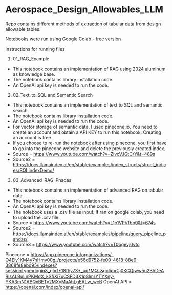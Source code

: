 # Aerospace_Design_Allowables_LLM
Repo contains different methods of extraction of tabular data from design allowable tables.

Notebooks were run using Google Colab - free version


Instructions for running files

1) 01_RAG_Example
- This notebook contains an implementation of RAG using 2024 aluminum as knowledge base.
- The notebook contains library installation code. 
- An OpenAI api key is needed to run the code.
  
2) 02_Text_to_SQL and Semantic Search
- This notebook contains an implementation of text to SQL and semantic search.
- The notebook contains library installation code. 
- An OpenAI api key is needed to run the code.
- For vector storage of semantic data, I used pinecone.io. You need to create an account and obtain a API KEY to run this notebook. Creating an account is free
- If you choose to re-run the notebook after using pinecone, you first have to go into the pinecone website and delete the previously created index.
- Source = https://www.youtube.com/watch?v=ZIvcVJGtCrY&t=489s
- Source2 = https://docs.llamaindex.ai/en/stable/examples/index_structs/struct_indices/SQLIndexDemo/

3) 03_Advanced_RAG_Pnadas
- This notebook contains an implementation of advanced RAG on tabular data.
- The notebook contains library installation code.
- An OpenAI api key is needed to run the code.
- The notebook uses a .csv file as input. If ran on google colab, you need to upload the .csv file.
- Source = https://www.youtube.com/watch?v=L1o1VPVfbb0&t=674s
- Source2 = https://docs.llamaindex.ai/en/stable/examples/pipeline/query_pipeline_pandas/
- Source3 = https://www.youtube.com/watch?v=T0bgevj0vto


Pinecone = https://app.pinecone.io/organizations/-O4Ely1KM4y7nHmv00g_/projects/e56d9752-fe00-4618-88e6-3868fe8ebd95/indexes?sessionType=login&_gl=1*18fhy73*_up*MQ..&gclid=Cj0KCQjww5u2BhDeARIsALBuLnPKMdX_kSfiXi7uCSFD3X1p8lmrYTYXny-YKA3mN1ABQxBETv2MXyMaAhLgEALw_wcB
OpenAI API = https://openai.com/index/openai-api/


